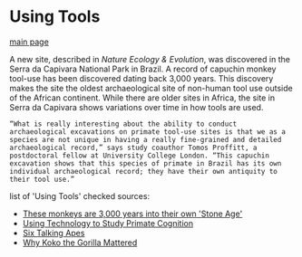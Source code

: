 # Using Tools

[main page](https://github.com/lyerlajd/INFOTC1600markdown/blob/main/README.md)

A new site, described in *Nature Ecology & Evolution*, was discovered in the Serra da Capivara National Park in Brazil. A record of capuchin monkey tool-use has been discovered dating back 3,000 years. This discovery makes the site the oldest archaeological site of non-human tool use outside of the African continent. While there are older sites in Africa, the site in Serra da Capivara shows variations over time in how tools are used. 

    “What is really interesting about the ability to conduct archaeological excavations on primate tool-use sites is that we as a species are not unique in having a really fine-grained and detailed archaeological record,” says study coauthor Tomos Proffitt, a postdoctoral fellow at University College London. “This capuchin excavation shows that this species of primate in Brazil has its own individual archaeological record; they have their own antiquity to their tool use.”
    
    

list of 'Using Tools' checked sources:
  * [These monkeys are 3,000 years into their own 'Stone Age'](https://www.nationalgeographic.com/science/article/capuchin-monkeys-used-stone-tools-3000-years-oldest-outside-africa)
  * [Using Technology to Study Primate Cognition](https://www.lpzoo.org/science-project/using-technology-to-study-primate-cognition/)
  * [Six Talking Apes](https://www.smithsonianmag.com/science-nature/six-talking-apes-48085302/)
  * [Why Koko the Gorilla Mattered](https://www.nationalgeographic.com/animals/article/gorillas-koko-sign-language-culture-animals)
